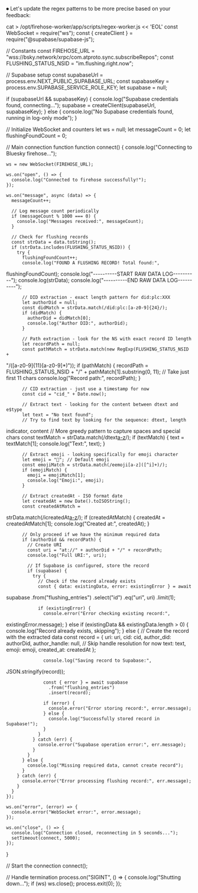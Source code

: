 ⏺ Let's update the regex patterns to be more precise based on your feedback:

  cat > /opt/firehose-worker/app/scripts/regex-worker.js << 'EOL'
  const WebSocket = require("ws");
  const { createClient } = require("@supabase/supabase-js");

  // Constants
  const FIREHOSE_URL =
  "wss://bsky.network/xrpc/com.atproto.sync.subscribeRepos";
  const FLUSHING_STATUS_NSID = "im.flushing.right.now";

  // Supabase setup
  const supabaseUrl = process.env.NEXT_PUBLIC_SUPABASE_URL;
  const supabaseKey = process.env.SUPABASE_SERVICE_ROLE_KEY;
  let supabase = null;

  if (supabaseUrl && supabaseKey) {
    console.log("Supabase credentials found, connecting...");
    supabase = createClient(supabaseUrl, supabaseKey);
  } else {
    console.log("No Supabase credentials found, running in log-only mode");
  }

  // Initialize WebSocket and counters
  let ws = null;
  let messageCount = 0;
  let flushingFoundCount = 0;

  // Main connection function
  function connect() {
    console.log("Connecting to Bluesky firehose...");

    ws = new WebSocket(FIREHOSE_URL);

    ws.on("open", () => {
      console.log("Connected to firehose successfully!");
    });

    ws.on("message", async (data) => {
      messageCount++;

      // Log message count periodically
      if (messageCount % 1000 === 0) {
        console.log("Messages received:", messageCount);
      }

      // Check for flushing records
      const strData = data.toString();
      if (strData.includes(FLUSHING_STATUS_NSID)) {
        try {
          flushingFoundCount++;
          console.log("FOUND A FLUSHING RECORD! Total found:",
  flushingFoundCount);
          console.log("----------START RAW DATA LOG----------");
          console.log(strData);
          console.log("----------END RAW DATA LOG----------");

          // DID extraction - exact length pattern for did:plc:XXX
          let authorDid = null;
          const didMatch = strData.match(/did:plc:[a-z0-9]{24}/);
          if (didMatch) {
            authorDid = didMatch[0];
            console.log("Author DID:", authorDid);
          }

          // Path extraction - look for the NS with exact record ID length
          let recordPath = null;
          const pathMatch = strData.match(new RegExp(FLUSHING_STATUS_NSID +
  "/([a-z0-9]{11}[a-z0-9]*)"));
          if (pathMatch) {
            recordPath = FLUSHING_STATUS_NSID + "/" +
  pathMatch[1].substring(0, 11); // Take just first 11 chars
            console.log("Record path:", recordPath);
          }

          // CID extraction - just use a timestamp for now
          const cid = "cid_" + Date.now();

          // Extract text - looking for the content between dtext and e$type
          let text = "No text found";
          // Try to find text by looking for the sequence: dtext, length
  indicator, content
          // More greedy pattern to capture spaces and special chars
          const textMatch = strData.match(/dtext[a-z]([^e$]+)/);
          if (textMatch) {
            text = textMatch[1];
            console.log("Text:", text);
          }

          // Extract emoji - looking specifically for emoji character
          let emoji = "🚽"; // Default emoji
          const emojiMatch = strData.match(/eemoji[a-z]([^i]+)/);
          if (emojiMatch) {
            emoji = emojiMatch[1];
            console.log("Emoji:", emoji);
          }

          // Extract createdAt - ISO format date
          let createdAt = new Date().toISOString();
          const createdAtMatch =
  strData.match(/icreatedAt[a-z]([\d-]+T[\d:.]+Z)/);
          if (createdAtMatch) {
            createdAt = createdAtMatch[1];
            console.log("Created at:", createdAt);
          }

          // Only proceed if we have the minimum required data
          if (authorDid && recordPath) {
            // Create URI
            const uri = "at://" + authorDid + "/" + recordPath;
            console.log("Full URI:", uri);

            // If Supabase is configured, store the record
            if (supabase) {
              try {
                // Check if the record already exists
                const { data: existingData, error: existingError } = await
  supabase
                  .from("flushing_entries")
                  .select("id")
                  .eq("uri", uri)
                  .limit(1);

                if (existingError) {
                  console.error("Error checking existing record:",
  existingError.message);
                } else if (existingData && existingData.length > 0) {
                  console.log("Record already exists, skipping");
                } else {
                  // Create the record with the extracted data
                  const record = {
                    uri: uri,
                    cid: cid,
                    author_did: authorDid,
                    author_handle: null,  // Skip handle resolution for now
                    text: text,
                    emoji: emoji,
                    created_at: createdAt
                  };

                  console.log("Saving record to Supabase:",
  JSON.stringify(record));

                  const { error } = await supabase
                    .from("flushing_entries")
                    .insert(record);

                  if (error) {
                    console.error("Error storing record:", error.message);
                  } else {
                    console.log("Successfully stored record in Supabase!");
                  }
                }
              } catch (err) {
                console.error("Supabase operation error:", err.message);
              }
            }
          } else {
            console.log("Missing required data, cannot create record");
          }
        } catch (err) {
          console.error("Error processing flushing record:", err.message);
        }
      }
    });

    ws.on("error", (error) => {
      console.error("WebSocket error:", error.message);
    });

    ws.on("close", () => {
      console.log("Connection closed, reconnecting in 5 seconds...");
      setTimeout(connect, 5000);
    });
  }

  // Start the connection
  connect();

  // Handle termination
  process.on("SIGINT", () => {
    console.log("Shutting down...");
    if (ws) ws.close();
    process.exit(0);
  });
